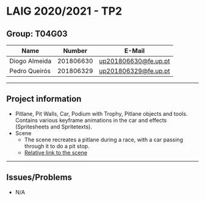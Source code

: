 # LAIG 2020/2021 - TP2

## Group: T04G03

| Name          | Number    | E-Mail               |
| ------------- | --------- | -------------------- |
| Diogo Almeida | 201806630 | up201806630@fe.up.pt |
| Pedro Queirós | 201806329 | up201806329@fe.up.pt |

----
## Project information

- Pitlane, Pit Walls, Car, Podium with Trophy, Pitlane objects and tools. Contains various keyframe animations in the car and effects (Spritesheets and Spritetexts).
- Scene
  - The scene recreates a pitlane during a race, with a car passing through it to do a pit stop.
  - [Relative link to the scene](https://git.fe.up.pt/laig/laig-2020-2021/t04/laig-t04-g03/-/blob/master/TP2/scenes/LAIG_TP2_T4_G03.xml)
----
## Issues/Problems

- N/A
